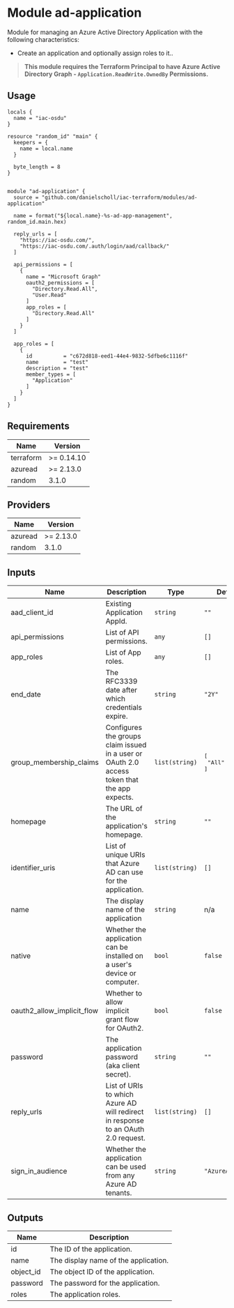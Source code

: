# Module ad-application

Module for managing an Azure Active Directory Application with the following characteristics:

- Create an application and optionally assign roles to it..

> __This module requires the Terraform Principal to have Azure Active Directory Graph - `Application.ReadWrite.OwnedBy` Permissions.__


## Usage

```
locals {
  name = "iac-osdu"
}

resource "random_id" "main" {
  keepers = {
    name = local.name
  }

  byte_length = 8
}


module "ad-application" {
  source = "github.com/danielscholl/iac-terraform/modules/ad-application"

  name = format("${local.name}-%s-ad-app-management", random_id.main.hex)

  reply_urls = [
    "https://iac-osdu.com/",
    "https://iac-osdu.com/.auth/login/aad/callback/"
  ]

  api_permissions = [
    {
      name = "Microsoft Graph"
      oauth2_permissions = [
        "Directory.Read.All",
        "User.Read"
      ]
      app_roles = [
        "Directory.Read.All"
      ]
    }
  ]

  app_roles = [
    {
      id          = "c672d818-eed1-44e4-9832-5dfbe6c1116f"
      name        = "test"
      description = "test"
      member_types = [
        "Application"
      ]
    }
  ]
}
```


<!--- BEGIN_TF_DOCS --->
## Requirements

| Name | Version |
|------|---------|
| terraform | >= 0.14.10 |
| azuread | >= 2.13.0 |
| random | 3.1.0 |

## Providers

| Name | Version |
|------|---------|
| azuread | >= 2.13.0 |
| random | 3.1.0 |

## Inputs

| Name | Description | Type | Default | Required |
|------|-------------|------|---------|:--------:|
| aad\_client\_id | Existing Application AppId. | `string` | `""` | no |
| api\_permissions | List of API permissions. | `any` | `[]` | no |
| app\_roles | List of App roles. | `any` | `[]` | no |
| end\_date | The RFC3339 date after which credentials expire. | `string` | `"2Y"` | no |
| group\_membership\_claims | Configures the groups claim issued in a user or OAuth 2.0 access token that the app expects. | `list(string)` | <pre>[<br>  "All"<br>]</pre> | no |
| homepage | The URL of the application's homepage. | `string` | `""` | no |
| identifier\_uris | List of unique URIs that Azure AD can use for the application. | `list(string)` | `[]` | no |
| name | The display name of the application | `string` | n/a | yes |
| native | Whether the application can be installed on a user's device or computer. | `bool` | `false` | no |
| oauth2\_allow\_implicit\_flow | Whether to allow implicit grant flow for OAuth2. | `bool` | `false` | no |
| password | The application password (aka client secret). | `string` | `""` | no |
| reply\_urls | List of URIs to which Azure AD will redirect in response to an OAuth 2.0 request. | `list(string)` | `[]` | no |
| sign\_in\_audience | Whether the application can be used from any Azure AD tenants. | `string` | `"AzureADMyOrg"` | no |

## Outputs

| Name | Description |
|------|-------------|
| id | The ID of the application. |
| name | The display name of the application. |
| object\_id | The object ID of the application. |
| password | The password for the application. |
| roles | The application roles. |

<!--- END_TF_DOCS --->